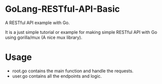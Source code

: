 # GoLang-RESTful-API-Basic

A RESTful API example with Go.

It is a just simple tutorial or example for making simple RESTful API with Go using gorilla/mux (A nice mux library).

# Usage

* root.go contains the main function and handle the requests.
* user.go contains all the endpoints and logic.
